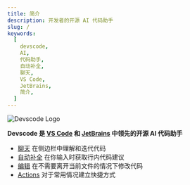 ```yaml
---
title: 简介
description: 开发者的开源 AI 代码助手
slug: /
keywords:
  [
    devscode,
    AI,
    代码助手,
    自动补全,
    聊天,
    VS Code,
    JetBrains,
    简介,
  ]
---
```


![Devscode Logo](/img/intro.png)

**Devscode 是 [VS Code](https://marketplace.visualstudio.com/items?itemName=Devscode.devscode) 和 [JetBrains](https://plugins.jetbrains.com/plugin/22707-devscode-extension) 中领先的开源 AI 代码助手**

- [聊天](chat/how-to-use-it.md) 在侧边栏中理解和迭代代码
- [自动补全](autocomplete/how-to-use-it.md) 在你输入时获取行内代码建议
- [编辑](edit/how-to-use-it.md) 在不需要离开当前文件的情况下修改代码
- [Actions](actions/how-to-use-it.md) 对于常用情况建立快捷方式
